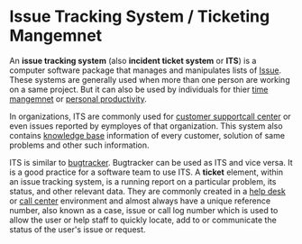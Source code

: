 # Issue Tracking System / Ticketing Mangemnet 
An __issue tracking system__ (also __incident ticket system__ or __ITS__) is a computer software package that manages and manipulates lists of [Issue](https://en.wikipedia.org/wiki/Software_project_management#Issue). These systems are generally used when more than one person are working on a same project. But it can also be used by individuals for thier [time mangemnet](https://en.wikipedia.org/wiki/Time_management) or [personal productivity](https://en.wikipedia.org/wiki/Productivity_software).

In organizations, ITS are commonly used for [customer support](https://en.wikipedia.org/wiki/Customer_support)[call center](https://en.wikipedia.org/wiki/Call_center) or even issues reported by eymployes of that organization. This system also contains [knowledge base](https://en.wikipedia.org/wiki/Knowledge_base) information of every customer, solution of same  problems and other such information.

ITS is similar to [bugtracker](https://en.wikipedia.org/wiki/Bugtracker). Bugtracker can be used as ITS and vice versa. It is a good practice for a software team to use ITS. A __ticket__ element, within an issue tracking system, is a running report on a particular problem, its status, and other relevant data. They are commonly created in a [help desk](https://en.wikipedia.org/wiki/Help_desk) or [call center](https://en.wikipedia.org/wiki/Call_center) environment and almost always have a unique reference number, also known as a case, issue or call log number which is used to allow the user or help staff to quickly locate, add to or communicate the status of the user's issue or request.
